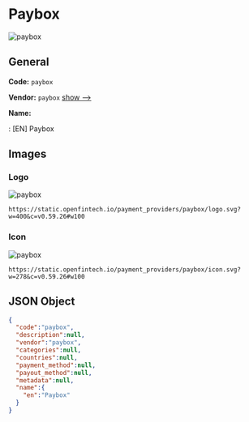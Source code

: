 
# Paybox 
![paybox](https://static.openfintech.io/payment_providers/paybox/logo.svg?w=400&c=v0.59.26#w100)  

## General 
 
**Code:** `paybox` 
 
**Vendor:** `paybox` [show -->](/vendors/paybox/) 
 
**Name:** 
 
:	[EN] Paybox 
 

## Images 

### Logo 
 
![paybox](https://static.openfintech.io/payment_providers/paybox/logo.svg?w=400&c=v0.59.26#w100)  

```
https://static.openfintech.io/payment_providers/paybox/logo.svg?w=400&c=v0.59.26#w100
```  

### Icon 
 
![paybox](https://static.openfintech.io/payment_providers/paybox/icon.svg?w=278&c=v0.59.26#w100)  

```
https://static.openfintech.io/payment_providers/paybox/icon.svg?w=278&c=v0.59.26#w100
```  

## JSON Object 

```json
{
  "code":"paybox",
  "description":null,
  "vendor":"paybox",
  "categories":null,
  "countries":null,
  "payment_method":null,
  "payout_method":null,
  "metadata":null,
  "name":{
    "en":"Paybox"
  }
}
```  
